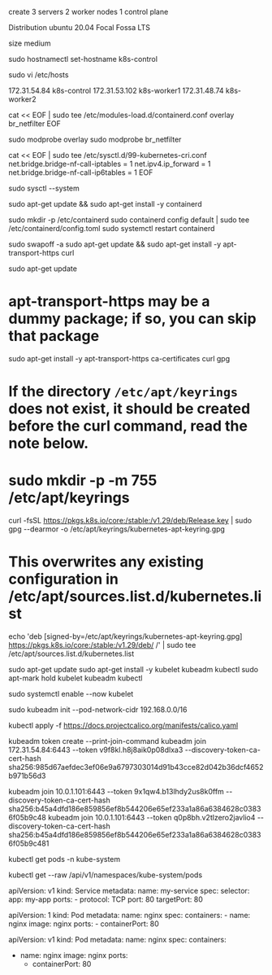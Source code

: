 create 3 servers
2 worker nodes
1 control plane

Distribution
ubuntu 20.04 Focal Fossa LTS

size
medium

<!-- command to rename the server -->
sudo hostnamectl set-hostname k8s-control

<!-- hostfile setup with mapping for all the servers so that they can communicate using hostnames -->
sudo vi /etc/hosts

172.31.54.84 k8s-control
172.31.53.102 k8s-worker1
172.31.48.74 k8s-worker2

<!-- Install and configure containerd on all the 3 servers -->
<!-- 1. Enable kernel modules:  This will make sure that anytime the server starts the 2 modules must be enabled--> 
cat << EOF | sudo tee /etc/modules-load.d/containerd.conf
overlay
br_netfilter
EOF

<!-- 2.  Here we immediately enable those modules -->
sudo modprobe overlay
sudo modprobe br_netfilter

<!-- 3. Setting up system related configs required for k8s networking to work as expected -->
cat << EOF | sudo tee /etc/sysctl.d/99-kubernetes-cri.conf
net.bridge.bridge-nf-call-iptables  = 1
net.ipv4.ip_forward                 = 1
net.bridge.bridge-nf-call-ip6tables = 1
EOF

<!-- 4. Apply the above cofigs immediately -->
sudo sysctl --system

<!-- 5. Install containerd -->
sudo apt-get update && sudo apt-get install -y containerd

<!-- 6. setup containerd configuration file -->
sudo mkdir -p /etc/containerd
sudo containerd config default | sudo tee /etc/containerd/config.toml
sudo systemctl restart containerd

<!-- 7.  installing the k8s packages -->
<!-- it requires swap to be disabled -->
sudo swapoff -a
sudo apt-get update && sudo apt-get install -y apt-transport-https curl

<!-- The remaining points should be considered from the documentation
https://v1-29.docs.kubernetes.io/docs/setup/production-environment/tools/kubeadm/install-kubeadm/
 -->
<!-- 8. setup package repo for k8s packages -->
<!-- Update the apt package index and install packages needed to use the Kubernetes apt repository: -->
sudo apt-get update
# apt-transport-https may be a dummy package; if so, you can skip that package
sudo apt-get install -y apt-transport-https ca-certificates curl gpg

<!-- Download the public signing key for the Kubernetes package repositories. The same signing key is used for all repositories so you can disregard the version in the URL: -->

# If the directory `/etc/apt/keyrings` does not exist, it should be created before the curl command, read the note below.
# sudo mkdir -p -m 755 /etc/apt/keyrings
curl -fsSL https://pkgs.k8s.io/core:/stable:/v1.29/deb/Release.key | sudo gpg --dearmor -o /etc/apt/keyrings/kubernetes-apt-keyring.gpg

<!-- Add the appropriate Kubernetes apt repository. Please note that this repository have packages only for Kubernetes 1.29; for other Kubernetes minor versions, you need to change the Kubernetes minor version in the URL to match your desired minor version (you should also check that you are reading the documentation for the version of Kubernetes that you plan to install). -->
# This overwrites any existing configuration in /etc/apt/sources.list.d/kubernetes.list
echo 'deb [signed-by=/etc/apt/keyrings/kubernetes-apt-keyring.gpg] https://pkgs.k8s.io/core:/stable:/v1.29/deb/ /' | sudo tee /etc/apt/sources.list.d/kubernetes.list

<!-- Update the apt package index, install kubelet, kubeadm and kubectl, and pin their version: -->
sudo apt-get update
sudo apt-get install -y kubelet kubeadm kubectl
sudo apt-mark hold kubelet kubeadm kubectl

<!-- (Optional) Enable the kubelet service before running kubeadm: -->
sudo systemctl enable --now kubelet


<!-- 9. initialise cluster only in the k8s-control -->
sudo kubeadm init --pod-network-cidr 192.168.0.0/16

<!-- 10. configure networking plugin -->
kubectl apply -f https://docs.projectcalico.org/manifests/calico.yaml

<!-- 11. joining worker nodes to the cluster -->
kubeadm token create --print-join-command
kubeadm join 172.31.54.84:6443 --token v9f8kl.h8j8aik0p08dlxa3 --discovery-token-ca-cert-hash sha256:985d67aefdec3ef06e9a6797303014d91b43cce82d042b36dcf4652b971b56d3


kubeadm join 10.0.1.101:6443 --token 9x1qw4.b13lhdy2us8k0ffm --discovery-token-ca-cert-hash sha256:b45a4dfd186e859856ef8b544206e65ef233a1a86a6384628c03836f05b9c48
kubeadm join 10.0.1.101:6443 --token q0p8bh.v2tlzero2javlio4 --discovery-token-ca-cert-hash sha256:b45a4dfd186e859856ef8b544206e65ef233a1a86a6384628c03836f05b9c481


<!-- K8s API -->
<!-- the kubectl uses the k8s API -->
kubectl get pods -n kube-system

kubectl get --raw /api/v1/namespaces/kube-system/pods

<!-- my-service.yml -->
apiVersion: v1
kind: Service
metadata:
    name: my-service
spec:
    selector:
        app: my-app
    ports:
        - protocol: TCP
          port: 80
          targetPort: 80

<!-- nginx-pod.yml -->
apiVersion: 1
kind: Pod
metadata:
    name: nginx
spec:
    containers:
    - name: nginx
      image: nginx
      ports:
      - containerPort: 80

apiVersion: v1
kind: Pod
metadata:
  name: nginx
spec:
  containers:
  - name: nginx
    image: nginx
    ports:
    - containerPort: 80